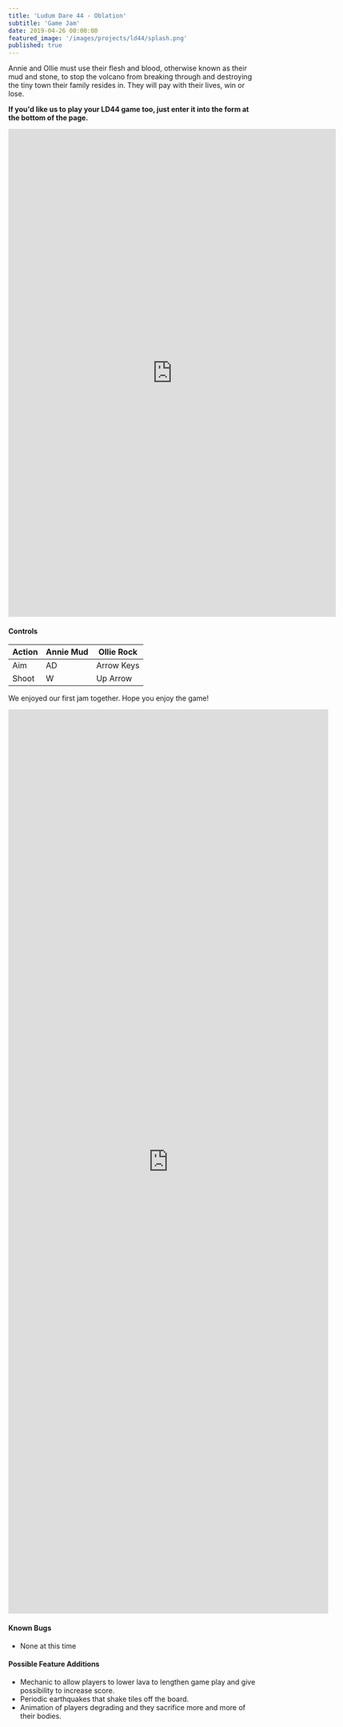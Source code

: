 ```yaml
---
title: 'Ludum Dare 44 - Oblation'
subtitle: 'Game Jam'
date: 2019-04-26 00:00:00
featured_image: '/images/projects/ld44/splash.png'
published: true
---
```

<p>Annie and Ollie must use their flesh and blood, otherwise known as their mud and stone, to stop the volcano from breaking through and destroying the tiny town their family resides in.  They will pay with their lives, win or lose.</p>

<p><b>If you'd like us to play your LD44 game too, just enter it into the  form at the bottom of the page.</b></p>

<p><iframe frameborder="0" src="https://itch.io/embed-upload/1402954?color=814f54" allowfullscreen="" width="655" height="975"></iframe></p>

#### Controls

|Action|Annie Mud|Ollie Rock|
|---|---|---|
|Aim|AD|Arrow Keys|
|Shoot|W|Up Arrow|


We enjoyed our first jam together.  Hope you enjoy the game!  


<p><iframe src="https://docs.google.com/forms/d/1p1p_CK8Ps67uB2UrLqfxukxixim493GtmTfrtLpKvdg/viewform?embedded=true" width="640" height="1807" frameborder="0" marginheight="0" marginwidth="0">Loading...</iframe></p>

#### Known Bugs

* None at this time

#### Possible Feature Additions

* Mechanic to allow players to lower lava to lengthen game play and give possibility to increase score.
* Periodic earthquakes that shake tiles off the board.
* Animation of players degrading and they sacrifice more and more of their bodies.
